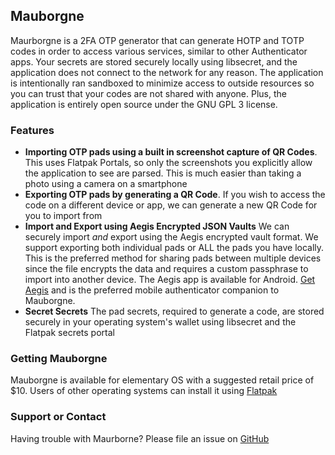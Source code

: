 ## Mauborgne

Maurborgne is a 2FA OTP generator that can generate HOTP and TOTP codes in order to access various services, similar to other Authenticator apps. Your secrets are stored securely locally using libsecret, and the application does not connect to the network for any reason. The application is intentionally ran sandboxed to minimize access to outside resources so you can trust that your codes are not shared with anyone. Plus, the application is entirely open source under the GNU GPL 3 license.

### Features

- **Importing OTP pads using a built in screenshot capture of QR Codes**. This uses Flatpak Portals, so only the screenshots you explicitly allow the application to see are parsed. This is much easier than taking a photo using a camera on a smartphone
- **Exporting OTP pads by generating a QR Code**. If you wish to access the code on a different device or app, we can generate a new QR Code for you to import from
- **Import and Export using Aegis Encrypted JSON Vaults** We can securely import *and* export using the Aegis encrypted vault format. We support exporting both individual pads or ALL the pads you have locally. This is the preferred method for sharing pads between multiple devices since the file encrypts the data and requires a custom passphrase to import into another device. The Aegis app is available for Android. [Get Aegis](https://getaegis.app/) and is the preferred mobile authenticator companion to Mauborgne.
- **Secret Secrets** The pad secrets, required to generate a code, are stored securely in your operating system's wallet using libsecret and the Flatpak secrets portal

### Getting Mauborgne

Mauborgne is available for elementary OS with a suggested retail price of $10. Users of other operating systems can install it using [Flatpak](http://jhaygood86.github.io/maurborgne/maurborgne.flatpakref)

### Support or Contact

Having trouble with Maurborne? Please file an issue on [GitHub](https://github.com/jhaygood86/mauborgne/issues)
